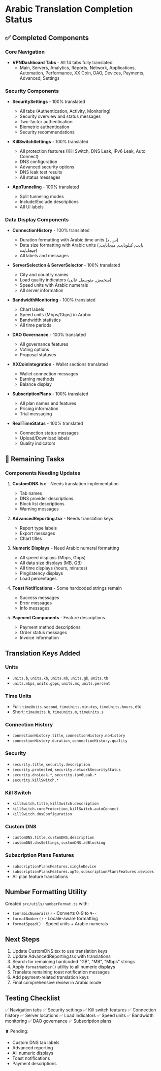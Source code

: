 # Arabic Translation Completion Status

## ✅ Completed Components

### Core Navigation
- **VPNDashboard Tabs** - All 14 tabs fully translated
  - Main, Servers, Analytics, Reports, Network, Applications, Automation, Performance, XX Coin, DAO, Devices, Payments, Advanced, Settings

### Security Components
- **SecuritySettings** - 100% translated
  - All tabs (Authentication, Activity, Monitoring)
  - Security overview and status messages
  - Two-factor authentication
  - Biometric authentication
  - Security recommendations

- **KillSwitchSettings** - 100% translated
  - All protection features (Kill Switch, DNS Leak, IPv6 Leak, Auto Connect)
  - DNS configuration
  - Advanced security options
  - DNS leak test results
  - All status messages

- **AppTunneling** - 100% translated
  - Split tunneling modes
  - Include/Exclude descriptions
  - All UI labels

### Data Display Components
- **ConnectionHistory** - 100% translated
  - Duration formatting with Arabic time units (س, د)
  - Data size formatting with Arabic units (بايت, كيلوبايت, ميجابايت, جيجابايت)
  - All labels and messages

- **ServerSelection & ServerSelector** - 100% translated
  - City and country names
  - Load quality indicators (منخفض, متوسط, عالي)
  - Speed units with Arabic numerals
  - All server information

- **BandwidthMonitoring** - 100% translated
  - Chart labels
  - Speed units (Mbps/Gbps) in Arabic
  - Bandwidth statistics
  - All time periods

- **DAO Governance** - 100% translated
  - All governance features
  - Voting options
  - Proposal statuses

- **XXCoinIntegration** - Wallet sections translated
  - Wallet connection messages
  - Earning methods
  - Balance display

- **SubscriptionPlans** - 100% translated
  - All plan names and features
  - Pricing information
  - Trial messaging

- **RealTimeStatus** - 100% translated
  - Connection status messages
  - Upload/Download labels
  - Quality indicators

## 🔄 Remaining Tasks

### Components Needing Updates

1. **CustomDNS.tsx** - Needs translation implementation
   - Tab names
   - DNS provider descriptions
   - Block list descriptions
   - Warning messages

2. **AdvancedReporting.tsx** - Needs translation keys
   - Report type labels
   - Export messages
   - Chart titles

3. **Numeric Displays** - Need Arabic numeral formatting
   - All speed displays (Mbps, Gbps)
   - All data size displays (MB, GB)
   - All time displays (hours, minutes)
   - Ping/latency displays
   - Load percentages

4. **Toast Notifications** - Some hardcoded strings remain
   - Success messages
   - Error messages
   - Info messages

5. **Payment Components** - Feature descriptions
   - Payment method descriptions
   - Order status messages
   - Invoice information

## Translation Keys Added

### Units
- `units.b`, `units.kb`, `units.mb`, `units.gb`, `units.tb`
- `units.mbps`, `units.gbps`, `units.ms`, `units.percent`

### Time Units
- Full: `timeUnits.second`, `timeUnits.minutes`, `timeUnits.hours`, etc.
- Short: `timeUnits.h`, `timeUnits.m`, `timeUnits.s`

### Connection History
- `connectionHistory.title`, `connectionHistory.noHistory`
- `connectionHistory.duration`, `connectionHistory.quality`

### Security
- `security.title`, `security.description`
- `security.protected`, `security.networkSecurityStatus`
- `security.dnsLeak.*`, `security.ipv6Leak.*`
- `security.killSwitch.*`

### Kill Switch
- `killSwitch.title`, `killSwitch.description`
- `killSwitch.coreProtection`, `killSwitch.autoConnect`
- `killSwitch.dnsConfiguration`

### Custom DNS
- `customDNS.title`, `customDNS.description`
- `customDNS.dnsSettings`, `customDNS.adBlocking`

### Subscription Plans Features
- `subscriptionPlansFeatures.singleDevice`
- `subscriptionPlansFeatures.upTo`, `subscriptionPlansFeatures.devices`
- All plan feature translations

## Number Formatting Utility

Created `src/utils/numberFormat.ts` with:
- `toArabicNumerals()` - Converts 0-9 to ٠-٩
- `formatNumber()` - Locale-aware formatting
- `formatSpeed()` - Speed units + Arabic numerals

## Next Steps

1. Update CustomDNS.tsx to use translation keys
2. Update AdvancedReporting.tsx with translations
3. Search for remaining hardcoded "GB", "MB", "Mbps" strings
4. Apply `formatNumber()` utility to all numeric displays
5. Translate remaining toast notification messages
6. Add payment-related translation keys
7. Final comprehensive review in Arabic mode

## Testing Checklist

✅ Navigation tabs
✅ Security settings
✅ Kill switch features
✅ Connection history
✅ Server locations
✅ Load indicators
✅ Speed units
✅ Bandwidth monitoring
✅ DAO governance
✅ Subscription plans

⏸️ Pending:
- Custom DNS tab labels
- Advanced reporting
- All numeric displays
- Toast notifications
- Payment descriptions
